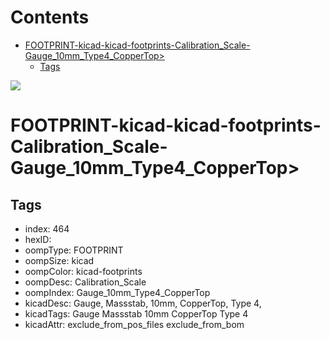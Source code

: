 



Contents
========

* [FOOTPRINT-kicad-kicad-footprints-Calibration_Scale-Gauge_10mm_Type4_CopperTop>](#footprint-kicad-kicad-footprints-calibration_scale-gauge_10mm_type4_coppertop)
	* [Tags](#tags)
  
![][im]
# FOOTPRINT-kicad-kicad-footprints-Calibration_Scale-Gauge_10mm_Type4_CopperTop>

## Tags

- index: 464
- hexID: 
- oompType: FOOTPRINT
- oompSize: kicad
- oompColor: kicad-footprints
- oompDesc: Calibration_Scale
- oompIndex: Gauge_10mm_Type4_CopperTop
- kicadDesc: Gauge, Massstab, 10mm, CopperTop, Type 4,
- kicadTags: Gauge Massstab 10mm CopperTop Type 4
- kicadAttr: exclude_from_pos_files exclude_from_bom



[im]: image.png

